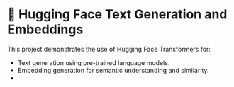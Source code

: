 # 🤗 Hugging Face Text Generation and Embeddings

This project demonstrates the use of Hugging Face Transformers for:
- Text generation using pre-trained language models.
- Embedding generation for semantic understanding and similarity.
- 
